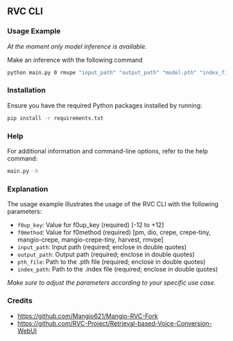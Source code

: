 ## RVC CLI

### Usage Example

_At the moment only model inference is available._

Make an inference with the following command

```bash
python main.py 0 rmvpe "input_path" "output_path" "model.pth" "index_file.index"
```

### Installation

Ensure you have the required Python packages installed by running:

```bash
pip install -r requirements.txt
```

### Help

For additional information and command-line options, refer to the help command:

```bash
main.py -h
```

### Explanation

The usage example illustrates the usage of the RVC CLI with the following parameters:

- `f0up_key`: Value for f0up_key (required) [-12 to +12]
- `f0method`: Value for f0method (required) [pm, dio, crepe, crepe-tiny, mangio-crepe, mangio-crepe-tiny, harvest, rmvpe]
- `input_path`: Input path (required; enclose in double quotes)
- `output_path`: Output path (required; enclose in double quotes)
- `pth_file`: Path to the .pth file (required; enclose in double quotes)
- `index_path`: Path to the .index file (required; enclose in double quotes)

_Make sure to adjust the parameters according to your specific use case._

### Credits
- https://github.com/Mangio621/Mangio-RVC-Fork
- https://github.com/RVC-Project/Retrieval-based-Voice-Conversion-WebUI
